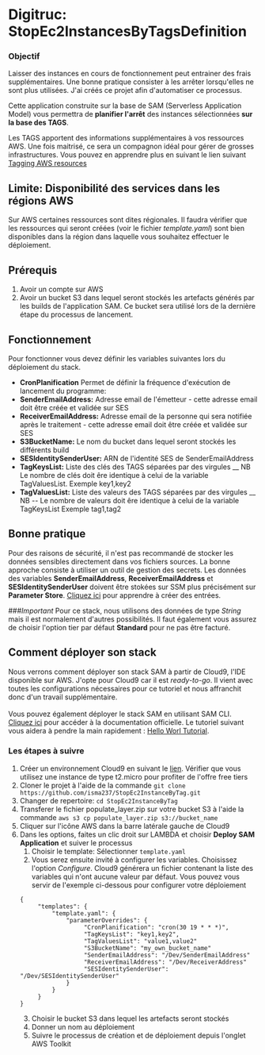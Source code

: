 
# Digitruc: StopEc2InstancesByTagsDefinition

### Objectif

Laisser des instances en cours de fonctionnement peut entrainer des frais supplémentaires. Une bonne pratique consister à 
les arrêter lorsqu'elles ne sont plus utilisées. J'ai créés ce projet afin d'automatiser ce processus. 


Cette application construite sur la base de SAM (Serverless Application Model) vous permettra de **planifier l'arrêt** 
des instances sélectionnées **sur la base des TAGS**. 

Les TAGS apportent des informations supplémentaires à vos ressources AWS. Une fois maitrisé, ce sera un compagnon idéal pour gérer de grosses infrastructures.
Vous pouvez en apprendre plus en suivant le lien suivant [Tagging AWS resources](https://docs.aws.amazon.com/general/latest/gr/aws_tagging.html)

## Limite: Disponibilité des services dans les régions AWS
Sur AWS certaines ressources sont dites régionales. Il faudra vérifier que les ressources qui seront créées (voir le fichier *template.yaml*)
sont bien disponibles dans la région dans laquelle vous souhaitez effectuer le déploiement. 

## Prérequis

1. Avoir un compte sur AWS
2. Avoir un bucket S3 dans lequel seront stockés les artefacts générés par les builds de l'application SAM. Ce bucket 
sera utilisé lors de la dernière étape du processus de lancement.

## Fonctionnement

Pour fonctionner vous devez définir les variables suivantes lors du déploiement du stack.

- **CronPlanification** Permet de définir la fréquence d'exécution de lancement du programme: 
- **SenderEmailAddress:** Adresse email de l'émetteur - cette adresse email doit être créée et validée sur SES
- **ReceiverEmailAddress:** Adresse email de la personne qui sera notifiée après le traitement - cette adresse email doit être créée et validée sur SES
- **S3BucketName:** Le nom du bucket dans lequel seront stockés les différents build
- **SESIdentitySenderUser:** ARN de l'identité SES de SenderEmailAddress
- **TagKeysList:** Liste des clés des TAGS séparées par des virgules __ NB Le nombre de clés doit êre identique à celui de la variable TagValuesList. Exemple key1,key2
- **TagValuesList:** Liste des valeurs des TAGS séparées par des virgules __ NB -- Le nombre de valeurs doit êre identique à celui de la variable TagKeysList Exemple tag1,tag2

## Bonne pratique

Pour des raisons de sécurité, il n'est pas recommandé de stocker les données sensibles directement dans vos fichiers sources.
La bonne approche consiste à utiliser un outil de gestion des secrets. 
Les données des variables **SenderEmailAddress**, **ReceiverEmailAddress** et **SESIdentitySenderUser** doivent être stokées 
sur SSM plus précisément sur **Parameter Store**. [Cliquez ici](https://docs.aws.amazon.com/systems-manager/latest/userguide/sysman-paramstore-su-create.html)
pour apprendre à créer des entrées. 

###*Important*
Pour ce stack, nous utilisons des données de type *String* mais il est normalement d'autres possibilités. Il faut également
vous assurez de choisir l'option tier par défaut **Standard** pour ne pas être facturé.

## Comment déployer son stack
Nous verrons comment déployer son stack SAM à partir de Cloud9, l'IDE disponible sur AWS.
J'opte pour Cloud9 car il est *ready-to-go*. Il vient avec toutes les configurations nécessaires pour ce tutoriel 
et nous affranchit donc d'un travail supplémentaire.\
\
Vous pouvez également déployer le stack SAM en utilisant SAM CLI. [Cliquez ici](https://docs.aws.amazon.com/serverless-application-model/latest/developerguide/install-sam-cli.html) pour accéder à la documentation officielle. 
Le tutoriel suivant vous aidera à pendre la main rapidement : [Hello Worl Tutorial](https://docs.aws.amazon.com/serverless-application-model/latest/developerguide/serverless-getting-started-hello-world.html).

### Les étapes à suivre
1. Créer un environnement Cloud9 en suivant le [lien](https://docs.aws.amazon.com/cloud9/latest/user-guide/tutorial-create-environment.html). Vérifier que vous utilisez une instance de type t2.micro pour profiter de l'offre free tiers 
2. Cloner le projet à l'aide de la commande `git clone https://github.com/isma237/StopEc2InstanceByTag.git`
3. Changer de repertoire: `cd StopEc2InstanceByTag`
4. Transferer le fichier populate_layer.zip sur votre bucket S3 à l'aide la commande
`aws s3 cp populate_layer.zip s3://bucket_name`
5. Cliquer sur l'icône AWS dans la barre latérale gauche de Cloud9
6. Dans les options, faites un clic droit sur LAMBDA et choisir **Deploy SAM Application** et suiver le processus
   1. Choisir le template: Sélectionner `template.yaml`
   2. Vous serez ensuite invité à configurer les variables. Choisissez l'option *Configure*. Cloud9 générera un fichier contenant la liste des variables qui n'ont 
   aucune valeur par défaut. Vous pouvez vous servir de l'exemple ci-dessous pour configurer votre déploiement
   ```
   {
        "templates": {
            "template.yaml": {
                "parameterOverrides": {
                     "CronPlanification": "cron(30 19 * * *)",
                     "TagKeysList": "key1,key2",
                     "TagValuesList": "value1,value2"
                     "S3BucketName": "my_own_bucket_name"
                     "SenderEmailAddress": "/Dev/SenderEmailAddress"
                     "ReceiverEmailAddress": "/Dev/ReceiverAddress"
                     "SESIdentitySenderUser": "/Dev/SESIdentitySenderUser"
                }
            }
        }
   }
   ```
   3. Choisir le bucket S3 dans lequel les artefacts seront stockés
   4. Donner un nom au déploiement
   5. Suivre le processus de création et de déploiement depuis l'onglet AWS Toolkit
   

